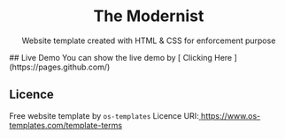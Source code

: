  <h1 align="center">The Modernist</h1>
 <p align="center">
    Website template created with HTML & CSS for enforcement purpose
</p>
## Live Demo 
You can show the live demo by [ Clicking Here ](https://pages.github.com/)

## Licence 
Free website template by `os-templates`
Licence URI:[ https://www.os-templates.com/template-terms ](https://www.os-templates.com/template-terms)